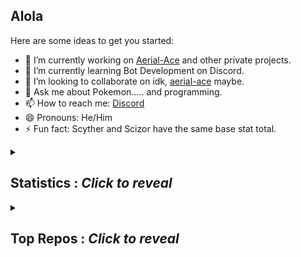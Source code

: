 ## Alola

Here are some ideas to get you started:

- 🔭 I’m currently working on [Aerial-Ace](https://aerial-ace.github.io/) and other private projects.
- 🌱 I’m currently learning Bot Development on Discord.
- 👯 I’m looking to collaborate on idk, [aerial-ace](https://github.com/aerial-ace/aerial-ace/) maybe.
- 💬 Ask me about Pokemon..... and programming.
- 📫 How to reach me: [Discord](https://discord.com/users/734754644286504991/)
- 😄 Pronouns: He/Him
- ⚡ Fun fact: Scyther and Scizor have the same base stat total.

<details>
  <summary><h2> Statistics : <i>Click to reveal</i></h2></summary>
  <br>
  
![Profile Stats](https://github-readme-stats.vercel.app/api?username=devanshu19&count_private=true&show_icons=true&theme=onedark)

![Language Stats](https://github-readme-stats.vercel.app/api/top-langs/?username=devanshu19&layout=compact&theme=onedark)
</details>
  
<details>
  <summary><h2>Top Repos : <i>Click to reveal</i></h2></summary>
  <br>
    
<a href="https://github.com/anuraghazra/github-readme-stats">
  <img align="center" src="https://github-readme-stats.vercel.app/api/pin/?username=aerial-ace&repo=aerial-ace&theme=onedark" />
</a>
<a href="https://github.com/anuraghazra/convoychat">
  <img align="center" src="https://github-readme-stats.vercel.app/api/pin/?username=devanshu19&repo=spelunkylevelmaker&theme=onedark" />
</a>
    </details>
